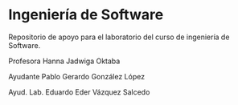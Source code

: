 # Ingeniería de Software
Repositorio de apoyo para el laboratorio del curso de ingeniería de Software.

Profesora Hanna Jadwiga Oktaba

Ayudante Pablo Gerardo González López

Ayud. Lab. Eduardo Eder Vázquez Salcedo
